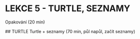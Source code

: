 # LEKCE 5 - TURTLE, SEZNAMY
Opakování (20 min)

## TURTLE
Turtle + seznamy (70 min, půl napůl, začít seznamy)
